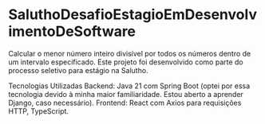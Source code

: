 # SaluthoDesafioEstagioEmDesenvolvimentoDeSoftware
Calcular o menor número inteiro divisível por todos os números dentro de um intervalo especificado.
Este projeto foi desenvolvido como parte do processo seletivo para estágio na Salutho.

Tecnologias Utilizadas
Backend: Java 21 com Spring Boot (optei por essa tecnologia devido à minha maior familiaridade. Estou aberto a aprender Django, caso necessário).
Frontend: React com Axios para requisições HTTP, TypeScript.
